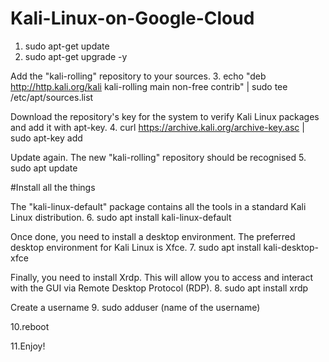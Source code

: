 # Kali-Linux-on-Google-Cloud

1. sudo apt-get update
2. sudo apt-get upgrade -y

Add the "kali-rolling" repository to your sources.
3. echo "deb http://http.kali.org/kali kali-rolling main non-free contrib" | sudo tee /etc/apt/sources.list

Download the repository's key for the system to verify Kali Linux packages and add it with apt-key.
4. curl https://archive.kali.org/archive-key.asc | sudo apt-key add

Update again. The new "kali-rolling" repository should be recognised
5. sudo apt update

#Install all the things

The "kali-linux-default" package contains all the tools in a standard Kali Linux distribution.
6. sudo apt install kali-linux-default

Once done, you need to install a desktop environment. The preferred desktop environment for Kali Linux is Xfce.
7. sudo apt install kali-desktop-xfce

Finally, you need to install Xrdp. This will allow you to access and interact with the GUI via Remote Desktop Protocol (RDP).
8. sudo apt install xrdp

Create a username
9. sudo adduser (name of the username)

10.reboot

11.Enjoy! 
